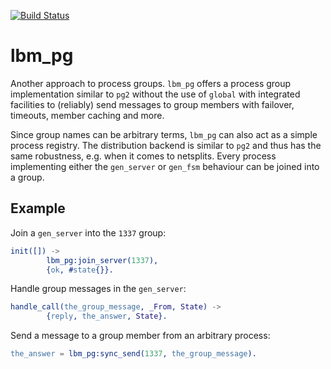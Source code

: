 [![Build Status](https://travis-ci.org/lindenbaum/lbm_pg.png?branch=master)](https://travis-ci.org/lindenbaum/lbm_pg)

lbm_pg
======

Another approach to process groups. `lbm_pg` offers a process group
implementation similar to `pg2` without the use of `global` with integrated
facilities to (reliably) send messages to group members with failover, timeouts,
member caching and more.

Since group names can be arbitrary terms, `lbm_pg` can also act as a simple
process registry. The distribution backend is similar to `pg2` and thus has the
same robustness, e.g. when it comes to netsplits. Every process implementing
either the `gen_server` or `gen_fsm` behaviour can be joined into a group.

Example
-------

Join a `gen_server` into the `1337` group:
```erlang
init([]) ->
        lbm_pg:join_server(1337),
        {ok, #state{}}.
```

Handle group messages in the `gen_server`:
```erlang
handle_call(the_group_message, _From, State) ->
        {reply, the_answer, State}.
```

Send a message to a group member from an arbitrary process:
```erlang
the_answer = lbm_pg:sync_send(1337, the_group_message).
```
